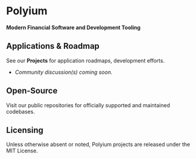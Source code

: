 # Polyium

**Modern Financial Software and Development Tooling**

## Applications & Roadmap

See our **Projects** for application roadmaps, development efforts.

- *Community discussion(s) coming soon.*

## Open-Source

Visit our public repositories for officially supported and maintained codebases.

## Licensing

Unless otherwise absent or noted, Polyium projects are released under the MIT License.

